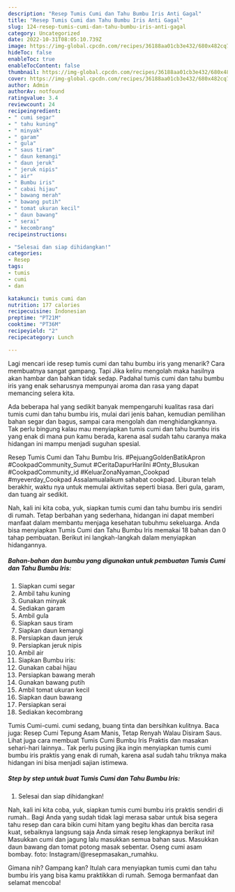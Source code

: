 ```yaml
---
description: "Resep Tumis Cumi dan Tahu Bumbu Iris Anti Gagal"
title: "Resep Tumis Cumi dan Tahu Bumbu Iris Anti Gagal"
slug: 124-resep-tumis-cumi-dan-tahu-bumbu-iris-anti-gagal
category: Uncategorized
date: 2022-10-31T08:05:10.739Z
image: https://img-global.cpcdn.com/recipes/36188aa01cb3e432/680x482cq70/tumis-cumi-dan-tahu-bumbu-iris-foto-resep-utama.jpg
hideToc: false
enableToc: true
enableTocContent: false
thumbnail: https://img-global.cpcdn.com/recipes/36188aa01cb3e432/680x482cq70/tumis-cumi-dan-tahu-bumbu-iris-foto-resep-utama.jpg
cover: https://img-global.cpcdn.com/recipes/36188aa01cb3e432/680x482cq70/tumis-cumi-dan-tahu-bumbu-iris-foto-resep-utama.jpg
author: Admin
authorAv: notfound
ratingvalue: 3.4
reviewcount: 24
recipeingredient:
- " cumi segar"
- " tahu kuning"
- " minyak"
- " garam"
- " gula"
- " saus tiram"
- " daun kemangi"
- " daun jeruk"
- " jeruk nipis"
- " air"
- " Bumbu iris"
- " cabai hijau"
- " bawang merah"
- " bawang putih"
- " tomat ukuran kecil"
- " daun bawang"
- " serai"
- " kecombrang"
recipeinstructions:

- "Selesai dan siap dihidangkan!"
categories:
- Resep
tags:
- tumis
- cumi
- dan

katakunci: tumis cumi dan 
nutrition: 177 calories
recipecuisine: Indonesian
preptime: "PT21M"
cooktime: "PT36M"
recipeyield: "2"
recipecategory: Lunch

---
```



Lagi mencari ide resep tumis cumi dan tahu bumbu iris yang menarik? Cara membuatnya sangat gampang. Tapi Jika keliru mengolah maka hasilnya akan hambar dan bahkan tidak sedap. Padahal tumis cumi dan tahu bumbu iris yang enak seharusnya mempunyai aroma dan rasa yang dapat memancing selera kita.


Ada beberapa hal yang sedikit banyak mempengaruhi kualitas rasa dari tumis cumi dan tahu bumbu iris, mulai dari jenis bahan, kemudian pemilihan bahan segar dan bagus, sampai cara mengolah dan menghidangkannya. Tak perlu bingung kalau mau menyiapkan tumis cumi dan tahu bumbu iris yang enak di mana pun kamu berada, karena asal sudah tahu caranya maka hidangan ini mampu menjadi suguhan spesial.

Resep Tumis Cumi dan Tahu Bumbu Iris. #PejuangGoldenBatikApron #CookpadCommunity_Sumut #CeritaDapurHariIni #Onty_Blusukan #CookpadCommunity_id #KeluarZonaNyaman_Cookpad #myeverday_Cookpad Assalamualaikum sahabat cookpad. Liburan telah berakhir, waktu nya untuk memulai aktivitas seperti biasa. Beri gula, garam, dan tuang air sedikit.


Nah, kali ini kita coba, yuk, siapkan tumis cumi dan tahu bumbu iris sendiri di rumah. Tetap berbahan yang sederhana, hidangan ini dapat memberi manfaat dalam membantu menjaga kesehatan tubuhmu sekeluarga. Anda bisa menyiapkan Tumis Cumi dan Tahu Bumbu Iris memakai 18 bahan dan 0 tahap pembuatan. Berikut ini langkah-langkah dalam menyiapkan hidangannya.

<!--inarticleads1-->

##### Bahan-bahan dan bumbu yang digunakan untuk pembuatan Tumis Cumi dan Tahu Bumbu Iris:

1. Siapkan  cumi segar
1. Ambil  tahu kuning
1. Gunakan  minyak
1. Sediakan  garam
1. Ambil  gula
1. Siapkan  saus tiram
1. Siapkan  daun kemangi
1. Persiapkan  daun jeruk
1. Persiapkan  jeruk nipis
1. Ambil  air
1. Siapkan  Bumbu iris:
1. Gunakan  cabai hijau
1. Persiapkan  bawang merah
1. Gunakan  bawang putih
1. Ambil  tomat ukuran kecil
1. Siapkan  daun bawang
1. Persiapkan  serai
1. Sediakan  kecombrang


Tumis Cumi-cumi. cumi sedang, buang tinta dan bersihkan kulitnya. Baca juga: Resep Cumi Tepung Asam Manis, Tetap Renyah Walau Disiram Saus. Lihat juga cara membuat Tumis Cumi Bumbu Iris Praktis dan masakan sehari-hari lainnya.. Tak perlu pusing jika ingin menyiapkan tumis cumi bumbu iris praktis yang enak di rumah, karena asal sudah tahu triknya maka hidangan ini bisa menjadi sajian istimewa. 

<!--inarticleads2-->

##### Step by step untuk buat Tumis Cumi dan Tahu Bumbu Iris:


1. Selesai dan siap dihidangkan!

Nah, kali ini kita coba, yuk, siapkan tumis cumi bumbu iris praktis sendiri di rumah.. Bagi Anda yang sudah tidak lagi merasa sabar untuk bisa segera tahu resep dan cara bikin cumi hitam yang begitu khas dan bercita rasa kuat, sebaiknya langsung saja Anda simak resep lengkapnya berikut ini! Masukkan cumi dan jagung lalu masukkan semua bahan saus. Masukkan daun bawang dan tomat potong masak sebentar. Oseng cumi asam bombay. foto: Instagram/@resepmasakan_rumahku. 

Gimana nih? Gampang kan? Itulah cara menyiapkan tumis cumi dan tahu bumbu iris yang bisa kamu praktikkan di rumah. Semoga bermanfaat dan selamat mencoba!
